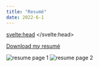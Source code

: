 ```yaml
---
title: "Resumé"
date: 2022-6-1
---
```


<svelte:head>
    <title>Resume</title>
</svelte:head>


[Download my resumé](https://github.com/codebam/resume/releases/latest/download/resume.pdf)

<!--![resume page 1](https://github.com/codebam/resume/releases/latest/download/resume-white.png)-->
![resume page 1](https://github.com/codebam/resume/releases/latest/download/resume-white-0.png)
![resume page 2](https://github.com/codebam/resume/releases/latest/download/resume-white-1.png)
<!--![resume page 3](https://github.com/codebam/resume/releases/latest/download/resume-white-2.png)-->

